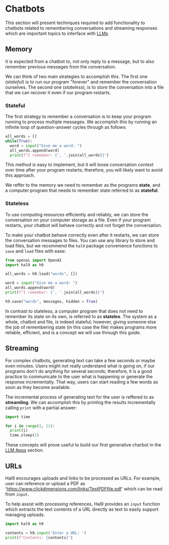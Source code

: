 
# Chatbots

This section will present techniques required to add functionality to chatbots related to remembering conversations and streaming responses which are important topics to interface with [LLMs](../../genai/llm)

## Memory

It is expected from a chatbot to, not only reply to a message, but to also remember previous messages from the conversation.

We can think of two main strategies to accomplish this. The first one (*stateful*) is to run our program "forever" and remember the conversation ourselves. The second one (*stateless*), is to store the conversation into a file that we can recover it even if our program restarts.

### Stateful

The first strategy to remember a conversation is to keep your program running to process multiple messages. We accomplish this by running an infinite loop of question-answer cycles through as follows:

```python
all_words = []
while(True):
  word = input("Give me a word: ")
  all_words.append(word)
  print(f"I remember: {', '.join(all_words)}")
```

This method is easy to implement, but it will loose conversation context over time after your program restarts; therefore, you will likely want to avoid this approach.

We reffer to the memory we need to remember as the programs **state**, and a computer program that needs to remember state referred to as **stateful**.

### Stateless

To use computing resources efficiently and reliably, we can store the conversation on your computer storage as a file. Even if your program restarts, your chatbot will behave correctly and not forget the conversation.

To make your chatbot behave correctly even after it restarts, we can store the conversation messages to files. You can use any library to store and load files, but we recommend the `hal9` package convenience functions to `save` and `load` files with ease:

```python
from openai import OpenAI
import hal9 as h9

all_words = h9.load("words", [])

word = input("Give me a word: ")
all_words.append(word)
print(f"I remember: {', '.join(all_words)}")

h9.save("words", messages, hidden = True)
```

In contrast to stateless, a computer program that does not need to remember its state on its own, is referred to as **stateles**. The system as a whole, chatbot and file, is indeed stateful; however, giving someone else the job of remembering state (in this case the file) makes programs more reliable, efficient, and is a concept we will use through this guide.

## Streaming

For complex chatbots, generating text can take a few seconds or maybe even minutes. Users might not really understand what is going on, if our programs don't do anything for several seconds; therefore, it is a good practice to communicate to the user what is happening or generate the response incrementally. That way, users can start reading a few words as soon as they become available.

The incremental process of generating text for the user is reffered to as **streamling**. We can accomplish this by printing the results incrementally calling `print` with a partial answer:

```python
import time

for i in range(1, 11):
  print(i)
  time.sleep(1)
```

These concepts will prove useful to build our first generative charbot in the [LLM Apps](../llmapps/intro.md) section.

## URLs

Hal9 encourages uploads and links to be processed as URLs. For example, user can reference or upload a PDF as 'https://www.clickdimensions.com/links/TestPDFfile.pdf' which can be read from `input`.

To help assist with processing references, Hal9 provides an `input` function which extracts the text contents of a URL directly as text to easily support managing uploads.

```python
import hal9 as h9

contents = h9.input('Enter a URL: ')
print(f"Contents: {contents}")
```
